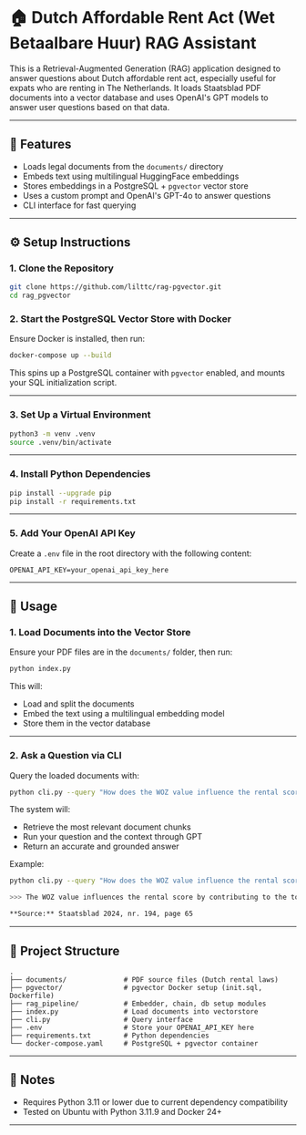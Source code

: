 # 🏠 Dutch Affordable Rent Act (Wet Betaalbare Huur) RAG Assistant

This is a Retrieval-Augmented Generation (RAG) application designed to answer questions about Dutch affordable rent act, especially useful for expats who are renting in The Netherlands. It loads Staatsblad PDF documents into a vector database and uses OpenAI's GPT models to answer user questions based on that data.

---

## 🚀 Features

- Loads legal documents from the `documents/` directory
- Embeds text using multilingual HuggingFace embeddings
- Stores embeddings in a PostgreSQL + `pgvector` vector store
- Uses a custom prompt and OpenAI's GPT-4o to answer questions
- CLI interface for fast querying

---

## ⚙️ Setup Instructions

### 1. Clone the Repository

```bash
git clone https://github.com/lilttc/rag-pgvector.git
cd rag_pgvector
```

### 2. Start the PostgreSQL Vector Store with Docker

Ensure Docker is installed, then run:

```bash
docker-compose up --build
```

This spins up a PostgreSQL container with `pgvector` enabled, and mounts your SQL initialization script.

---

### 3. Set Up a Virtual Environment

```bash
python3 -m venv .venv
source .venv/bin/activate
```

---

### 4. Install Python Dependencies

```bash
pip install --upgrade pip
pip install -r requirements.txt
```

---

### 5. Add Your OpenAI API Key

Create a `.env` file in the root directory with the following content:

```env
OPENAI_API_KEY=your_openai_api_key_here
```

---

## 🧠 Usage

### 1. Load Documents into the Vector Store

Ensure your PDF files are in the `documents/` folder, then run:

```bash
python index.py
```

This will:
- Load and split the documents
- Embed the text using a multilingual embedding model
- Store them in the vector database

---

### 2. Ask a Question via CLI

Query the loaded documents with:

```bash
python cli.py --query "How does the WOZ value influence the rental score? Is there a cap?"
```

The system will:
- Retrieve the most relevant document chunks
- Run your question and the context through GPT
- Return an accurate and grounded answer

Example:

```bash
python cli.py --query "How does the WOZ value influence the rental score? Is there a cap?"

>>> The WOZ value influences the rental score by contributing to the total points a property receives, which can affect its rental price category. There is a cap on the WOZ points to prevent properties from being classified into a higher rental segment solely due to a high WOZ value. This cap is applied to properties with 187 points or more, limiting the WOZ points to a maximum of 33% of the total points. This regulation ensures that properties do not enter the liberalized segment just because of a high WOZ value.

**Source:** Staatsblad 2024, nr. 194, page 65

```

---

## 📁 Project Structure

```
.
├── documents/              # PDF source files (Dutch rental laws)
├── pgvector/               # pgvector Docker setup (init.sql, Dockerfile)
├── rag_pipeline/           # Embedder, chain, db setup modules
├── index.py                # Load documents into vectorstore
├── cli.py                  # Query interface
├── .env                    # Store your OPENAI_API_KEY here
├── requirements.txt        # Python dependencies
└── docker-compose.yaml     # PostgreSQL + pgvector container
```

---

## 📌 Notes

- Requires Python 3.11 or lower due to current dependency compatibility
- Tested on Ubuntu with Python 3.11.9 and Docker 24+

---
